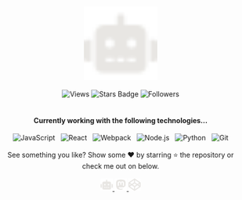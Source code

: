 <link rel="preconnect" href="https://fonts.googleapis.com">
<link rel="preconnect" href="https://fonts.gstatic.com" crossorigin>
<link href="https://fonts.googleapis.com/css2?family=Akronim&display=swap" rel="stylesheet"> 

<div align="center">
    <a href="https://roboto84.dev" target="_blank">
        <img width="150px" src="robot.svg" alt="Roboto84 - Writing code worth debugging" />
    </a>
</div>
<br />
<div align="center">
    <img src="https://komarev.com/ghpvc/?username=roboto84&label=Views&color=blue&style=flat" alt="Views" />
    <img src="https://img.shields.io/github/stars/roboto84" alt="Stars Badge" />
    <img src="https://img.shields.io/github/followers/roboto84" alt="Followers" />
</div>
<br />
<h4 align="center">Currently working with the following technologies...</h4>
<div align="center">
    <img alt="JavaScript" src="https://img.shields.io/badge/-JavaScript-F7DF1E?style=for-the-badge&logo=javascript&logoColor=black" />
    &nbsp;
    <img alt="React" src="https://img.shields.io/badge/-React-61DAFB?style=for-the-badge&logo=react&logoColor=black" />
    &nbsp;
    <img alt="Webpack" src="https://img.shields.io/badge/-Webpack-425A66?style=for-the-badge&logo=webpack&logoColor=white" />
    &nbsp;
    <img alt="Node.js" src="https://img.shields.io/badge/-Node.js-339933?style=for-the-badge&logo=node.js&logoColor=white" />
    &nbsp;
    <img alt="Python" src="https://img.shields.io/badge/-Python-316DCa?style=for-the-badge&logo=python&logoColor=white" />
    &nbsp;
    <img alt="Git" src="https://img.shields.io/badge/-Git-F05032?style=for-the-badge&logo=git&logoColor=white" />
</div>
<br />

<div align="center">See something you like? Show some ❤️ by starring ⭐ the repository or check me out on below.</div>
<br />
<div align="center">
    <a href="https://roboto84.dev" target="_blank">
        <img width="25px" src="robot.svg" title="Roboto84 - Writing code worth debugging" alt="Roboto84 - Personal Website" />
    </a>
    <a rel="me" href="https://mastodon.social/@roboto84">
        <img width="25px" src="mastodon.svg" title="Mastodon" alt="Mastodon"/>
    </a>
    <a href="https://codepen/roboto84">
        <img width="25px" src="codepen.svg" title="Codepen" alt="Codepen"/>
    </a>
</div>
